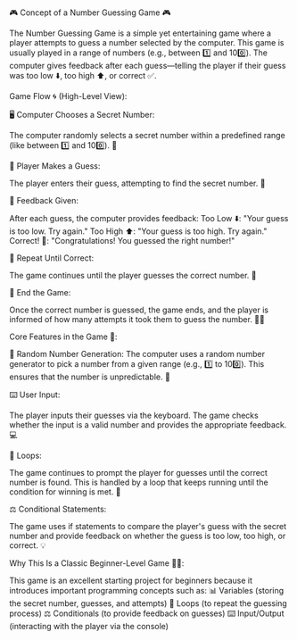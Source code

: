 

🎮 Concept of a Number Guessing Game 🎮

   The Number Guessing Game is a simple yet entertaining game where a player attempts to guess a number selected by the computer. This game is usually played in a range of numbers (e.g., between 1️⃣ and 100️⃣). The computer gives feedback after each guess—telling the player if their guess was too low ⬇️, too high ⬆️, or correct ✅.

Game Flow 🌀 (High-Level View):

🖥️ Computer Chooses a Secret Number:

   The computer randomly selects a secret number within a predefined range (like between 1️⃣ and 100️⃣). 🎲

👤 Player Makes a Guess:

   The player enters their guess, attempting to find the secret number. 🤔

💬 Feedback Given:

   After each guess, the computer provides feedback:
   Too Low ⬇️: "Your guess is too low. Try again."
   Too High ⬆️: "Your guess is too high. Try again."
Correct! 🎉: "Congratulations! You guessed the right number!"

🔄 Repeat Until Correct:
   
   The game continues until the player guesses the correct number. 🔁

🏁 End the Game:

   Once the correct number is guessed, the game ends, and the player is informed of how many attempts it took them to guess the number. 🎯🎉

Core Features in the Game 🔧:

🔢 Random Number Generation:
   The computer uses a random number generator to pick a number from a given range (e.g., 1️⃣ to 100️⃣). This ensures that the number is unpredictable. 🎲

⌨️ User Input:

   The player inputs their guesses via the keyboard. The game checks whether the input is a valid number and provides the appropriate feedback. 💻

🔄 Loops:
   
   The game continues to prompt the player for guesses until the correct number is found. This is handled by a loop that keeps running until the condition for winning is met. 🔁

⚖️ Conditional Statements:
   
   The game uses if statements to compare the player's guess with the secret number and provide feedback on whether the guess is too low, too high, or correct. 💡

Why This Is a Classic Beginner-Level Game 🧑‍💻:

   This game is an excellent starting project for beginners because it introduces important programming concepts such as:
   📊 Variables (storing the secret number, guesses, and attempts)
   🔁 Loops (to repeat the guessing process)
   ⚖️ Conditionals (to provide feedback on guesses)
   ⌨️ Input/Output (interacting with the player via the console)

